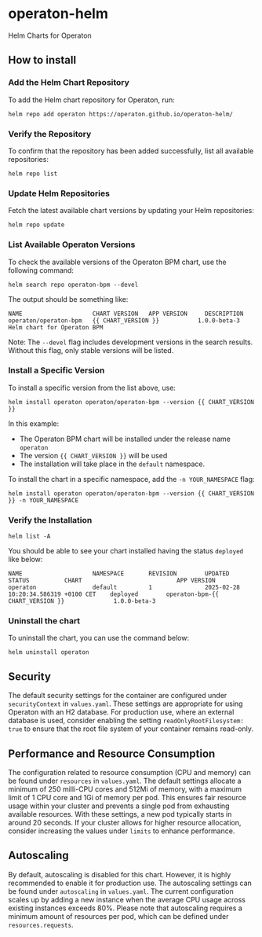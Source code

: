# operaton-helm
Helm Charts for Operaton

## How to install
### Add the Helm Chart Repository
To add the Helm chart repository for Operaton, run:  

```shell
helm repo add operaton https://operaton.github.io/operaton-helm/
```

### Verify the Repository
To confirm that the repository has been added successfully, list all available repositories:

```shell
helm repo list
```

### Update Helm Repositories
Fetch the latest available chart versions by updating your Helm repositories:

```shell
helm repo update
```

### List Available Operaton Versions

To check the available versions of the Operaton BPM chart, use the following command:

```shell
helm search repo operaton-bpm --devel
```

The output should be something like:

```
NAME                    CHART VERSION   APP VERSION     DESCRIPTION                 
operaton/operaton-bpm   {{ CHART_VERSION }}           1.0.0-beta-3    Helm chart for Operaton BPM
```

Note: The `--devel` flag includes development versions in the search results. Without this flag, only stable versions will be listed.

### Install a Specific Version

To install a specific version from the list above, use:

```shell
helm install operaton operaton/operaton-bpm --version {{ CHART_VERSION }}
```

In this example:

* The Operaton BPM chart will be installed under the release name `operaton`
* The version `{{ CHART_VERSION }}` will be used
* The installation will take place in the `default` namespace.

To install the chart in a specific namespace, add the `-n YOUR_NAMESPACE` flag:

```shell
helm install operaton operaton/operaton-bpm --version {{ CHART_VERSION }} -n YOUR_NAMESPACE
```

### Verify the Installation

```shell
helm list -A
```

You should be able to see your chart installed having the status `deployed` like below:

```
NAME                    NAMESPACE       REVISION        UPDATED                                 STATUS          CHART                           APP VERSION 
operaton                default         1               2025-02-28 10:20:34.586319 +0100 CET    deployed        operaton-bpm-{{ CHART_VERSION }}              1.0.0-beta-3
```

### Uninstall the chart

To uninstall the chart, you can use the command below:

```shell
helm uninstall operaton
```

## Security
The default security settings for the container are configured under `securityContext` in `values.yaml`.
These settings are appropriate for using Operaton with an H2 database. For production use,
where an external database is used, consider enabling the setting `readOnlyRootFilesystem: true`
to ensure that the root file system of your container remains read-only.

## Performance and Resource Consumption
The configuration related to resource consumption (CPU and memory) can be found under `resources` in `values.yaml`.
The default settings allocate a minimum of 250 milli-CPU cores and 512Mi of memory, with a maximum limit of 1 CPU core
and 1Gi of memory per pod. This ensures fair resource usage within your cluster and prevents
a single pod from exhausting available resources.
With these settings, a new pod typically starts in around 20 seconds. If your cluster allows
for higher resource allocation, consider increasing the values under `limits` to enhance performance.

## Autoscaling
By default, autoscaling is disabled for this chart. However, it is highly recommended to enable
it for production use. The autoscaling settings can be found under `autoscaling` in `values.yaml`.
The current configuration scales up by adding a new instance when the average CPU usage
across existing instances exceeds 80%. Please note that autoscaling requires a minimum amount
of resources per pod, which can be defined under `resources.requests`.

